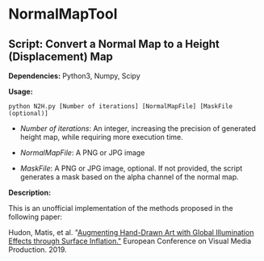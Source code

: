 # NormalMapTool

## Script: Convert a Normal Map to a Height (Displacement) Map

**Dependencies:** Python3, Numpy, Scipy

**Usage:**

```
python N2H.py [Number of iterations] [NormalMapFile] [MaskFile (optional)]
```
 - *Number of iterations*: An integer, increasing the precision of generated height map, while requiring more execution time.

 - *NormalMapFile*: A PNG or JPG image

 - *MaskFile*: A PNG or JPG image, optional. If not provided, the script generates a mask based on the alpha channel of the normal map.

**Description:**

This is an unofficial implementation of the methods proposed in the following paper:

Hudon, Matis, et al. "[Augmenting Hand-Drawn Art with Global Illumination Effects through Surface Inflation."](https://v-sense.scss.tcd.ie/) European Conference on Visual Media Production. 2019.
